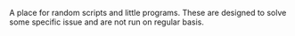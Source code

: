A place for random scripts and little programs. These are designed to solve some specific issue and are not run on regular basis.
